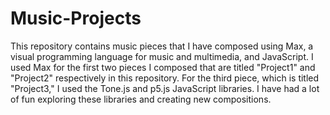 # Music-Projects

This repository contains music pieces that I have composed using Max, a visual programming language for music and multimedia, and JavaScript. I used Max for the first two pieces I composed that are titled "Project1" and "Project2" respectively in this repository. For the third piece, which is titled "Project3," I used the Tone.js and p5.js JavaScript libraries. I have had a lot of fun exploring these libraries and creating new compositions.  
